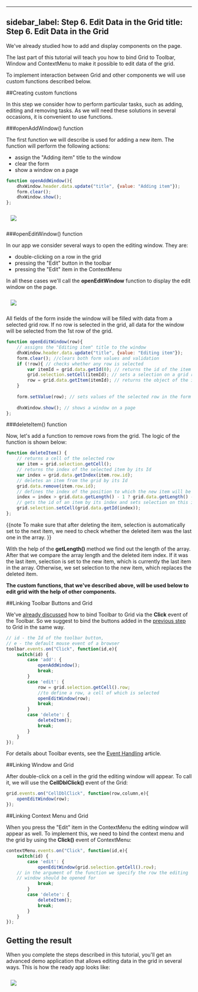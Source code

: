 
---
sidebar_label: Step 6. Edit Data in the Grid
title: Step 6. Edit Data in the Grid
---          

We've already studied how to add and display components on the page. 

The last part of this tutorial will teach you how to bind Grid to Toolbar, Window and ContextMenu to make it possible to edit data of the grid. 

To implement interaction between Grid and other components we will use custom functions described below.

##Creating custom functions

In this step we consider how to perform particular tasks, such as adding, editing and removing tasks. As we will need these solutions in several occasions, it is convenient to use functions.

###openAddWindow() function

The first function we will describe is used for adding a new item. The function will perform the following actions:

- assign the "Adding item" title to the window
- clear the form
- show a window on a page

~~~js
function openAddWindow(){
	dhxWindow.header.data.update("title", {value: "Adding item"});
	form.clear();
	dhxWindow.show();
};
~~~

<img style="margin: 12px" src="tutorial/binding_components/adding_item.png"/>

###openEditWindow() function

In our app we consider several ways to open the editing window. They are:

- double-clicking on a row in the grid
- pressing the "Edit" button in the toolbar
- pressing the "Edit" item in the ContextMenu

In all these cases we'll call the **openEditWindow** function to display the edit window on the page. 

<img style="margin: 12px" src="tutorial/binding_components/editing_item.png"/>

All fields of the form inside the window will be filled with data from a selected grid row. If no row is selected in the grid, all data for the window will be selected from the 1st row of the grid.

~~~js
function openEditWindow(row){
	// assigns the "Editing item" title to the window
	dhxWindow.header.data.update("title", {value: "Editing item"});   
    form.clear(); //clears both form values and validation
    if (!row){ // checks whether any row is selected
    	var itemId = grid.data.getId(0); // returns the id of the item by its index
    	grid.selection.setCell(itemId); // sets a selection on a grid row by its Id
    	row = grid.data.getItem(itemId); // returns the object of the item (row) by id
	}
           
	form.setValue(row); // sets values of the selected row in the form fields
            
	dhxWindow.show(); // shows a window on a page
};
~~~

###deleteItem() function

Now, let's add a function to remove rows from the grid. The logic of the function is shown below:

~~~js
function deleteItem() {
	// returns a cell of the selected row
	var item = grid.selection.getCell();
  	// returns the index of the selected item by its Id
	var index = grid.data.getIndex(item.row.id);
	// deletes an item from the grid by its Id
	grid.data.remove(item.row.id);
	// defines the index of the position to which the new item will be put 
	index = index > grid.data.getLength() - 1 ? grid.data.getLength() - 1 : index; 
	// gets the id of an item by its index and sets selection on this item
	grid.selection.setCell(grid.data.getId(index)); 	
};
~~~

{{note
To make sure that after deleting the item, selection is automatically set to the next item, we need to check whether the deleted item was the last one in the array. 
}}

With the help of the **getLength()** method we find out the length of the array. After that we compare the array length and the deleted item index.
If it was the last item, selection is set to the new item, which is currently the last item in the array. Otherwise, we set selection to the new item, which replaces the deleted item.


**The custom functions, that we've described above, will be used below to edit grid with the help of other components.**

##Linking Toolbar Buttons and Grid

We've [already discussed](tutorial/basic_application/step5.md) how to bind Toolbar to Grid via the **Click** event of the Toolbar. 
So we suggest to bind the buttons added in the [previous step](tutorial/binding_components/step5.md) to Grid in the same way.

~~~js
// id - the Id of the toolbar button, 
// e - the default mouse event of a browser 
toolbar.events.on("Click", function(id,e){
	switch(id) {
    	case 'add': {
        	openAddWindow();            
            break;
		}
		case 'edit': {
        	row = grid.selection.getCell().row; 
			//to define a row, a cell of which is selected
           	openEditWindow(row); 			
            break;
		}
		case 'delete': {
        	deleteItem();        		
        	break;
		}  
	}
});
~~~

For details about Toolbar events, see the [Event Handling](toolbar/handling_events.md) article.  

##Linking Window and Grid

After double-click on a cell in the grid the editing window will appear. To call it, we will use the <b>CellDblClick()</b> event of the Grid:

~~~js
grid.events.on("CellDblClick", function(row,column,e){
	openEditWindow(row);
});
~~~

##Linking Context Menu and Grid

When you press the "Edit" item in the ContextMenu the editing window will appear as well. To implement this, we need to bind the context menu and the grid by using the <b>Click()</b> event of ContextMenu:

~~~js
contextMenu.events.on("Click", function(id,e){
	switch(id) {
    	case 'edit': {
        	openEditWindow(grid.selection.getCell().row); 
  	// in the argument of the function we specify the row the editing
  	// window should be opened for
            break;
        }
       	case 'delete': {
        	deleteItem();
            break;
        }
	}
});
~~~

Getting the result
--------------------

When you complete the steps described in this tutorial, you'll get an advanced demo application that allows editing data in the grid in several ways. This is how the ready app looks like:

<img style="margin: 12px" src="tutorial/binding_components/binding_components.png"/>


<div id="tutorial_step">
    <a id="next_step" href="tutorial/index.md"></a>
</div>